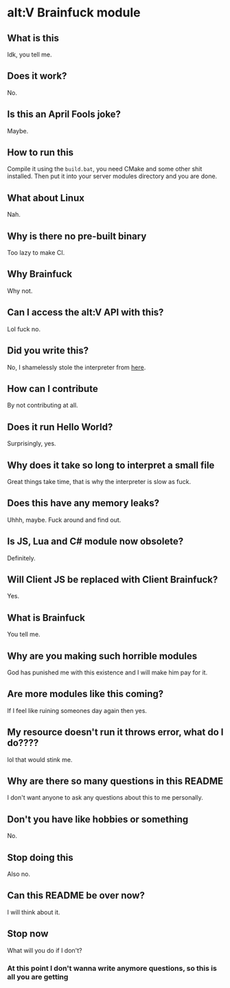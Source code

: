 # alt:V Brainfuck module

## What is this

Idk, you tell me.

## Does it work?

No.

## Is this an April Fools joke?

Maybe.

## How to run this

Compile it using the `build.bat`, you need CMake and some other shit installed.
Then put it into your server modules directory and you are done.

## What about Linux

Nah.

## Why is there no pre-built binary

Too lazy to make CI.

## Why Brainfuck

Why not.

## Can I access the alt:V API with this?

Lol fuck no.

## Did you write this?

No, I shamelessly stole the interpreter from [here](https://github.com/texus/Brainfuck-interpreter).

## How can I contribute

By not contributing at all.

## Does it run Hello World?

Surprisingly, yes.

## Why does it take so long to interpret a small file

Great things take time, that is why the interpreter is slow as fuck.

## Does this have any memory leaks?

Uhhh, maybe. Fuck around and find out.

## Is JS, Lua and C# module now obsolete?

Definitely.

## Will Client JS be replaced with Client Brainfuck?

Yes.

## What is Brainfuck

You tell me.

## Why are you making such horrible modules

God has punished me with this existence and I will make him pay for it.

## Are more modules like this coming?

If I feel like ruining someones day again then yes.

## My resource doesn't run it throws error, what do I do????

lol that would stink me.

## Why are there so many questions in this README

I don't want anyone to ask any questions about this to me personally.

## Don't you have like hobbies or something

No.

## Stop doing this

Also no.

## Can this README be over now?

I will think about it.

## Stop now

What will you do if I don't?

### At this point I don't wanna write anymore questions, so this is all you are getting
